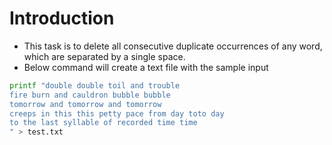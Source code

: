 # Introduction

- This task is to delete all consecutive duplicate occurrences of any word, which are separated by a single space. 
- Below command will create a text file with the sample input

```bash
printf "double double toil and trouble
fire burn and cauldron bubble bubble
tomorrow and tomorrow and tomorrow
creeps in this this petty pace from day toto day
to the last syllable of recorded time time
" > test.txt
```
